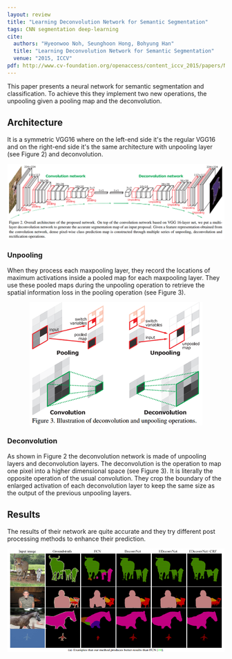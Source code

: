 ```yaml
---
layout: review
title: "Learning Deconvolution Network for Semantic Segmentation"
tags: CNN segmentation deep-learning
cite:
  authors: "Hyeonwoo Noh, Seunghoon Hong, Bohyung Han"
  title: "Learning Deconvolution Network for Semantic Segmentation"
  venue: "2015, ICCV"
pdf: http://www.cv-foundation.org/openaccess/content_iccv_2015/papers/Noh_Learning_Deconvolution_Network_ICCV_2015_paper.pdf
---
```


This paper presents a neural network for semantic segmentation and classification. To achieve this they implement two new operations, the unpooling given a pooling map and the deconvolution.

## Architecture

It is a symmetric VGG16 where on the left-end side it's the regular VGG16 and on the right-end side it's the same architecture with unpooling layer (see Figure 2) and deconvolution.

![](/article/images/deconv/architecture.png)


### Unpooling

When they process each maxpooling layer, they record the locations of maximum activations inside a pooled map for each maxpooling layer. They use these pooled maps during the unpooling operation to retrieve the spatial information loss in the pooling operation (see Figure 3).

<div style="text-align:center">

<img src="/article/images/deconv/maxpooling.png" />

</div>

### Deconvolution

As shown in Figure 2 the deconvolution network is made of unpooling layers and deconvolution layers. The deconvolution is the operation to map one pixel into a higher dimensional space (see Figure 3). It is literally the opposite operation of the usual convolution. They crop the boundary of the enlarged activation of each deconvolution layer to keep the same size as the output of the previous unpooling layers.

## Results

The results of their network are quite accurate and they try different post processing methods to enhance their prediction.

![](/article/images/deconv/results.png)
